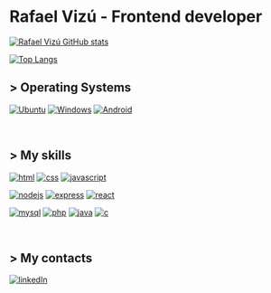 # Rafael Vizú - Frontend developer

[![Rafael Vizú GitHub stats](https://github-readme-stats.vercel.app/api?username=rafaelvizu&count_private=true&theme=radical&hide=contribs,prs)](https://github.com/rafaelvizu?tab=repositories)

[![Top Langs](https://github-readme-stats.vercel.app/api/top-langs/?username=rafaelvizu&count_private=true&theme=radical)](https://github.com/anuraghazra/github-readme-stats)
&nbsp;

## > Operating Systems

[![Ubuntu](https://img.shields.io/badge/Ubuntu-E95420?style=for-the-badge&logo=ubuntu&logoColor=white)](https://pt.wikipedia.org/wiki/Ubuntu)
[![Windows](https://img.shields.io/badge/Windows-0078D6?style=for-the-badge&logo=windows&logoColor=white)](https://pt.wikipedia.org/wiki/Microsoft_Windows)
[![Android](https://img.shields.io/badge/Android-3DDC84?style=for-the-badge&logo=android&logoColor=white)](https://pt.wikipedia.org/wiki/Android)


&nbsp;

## > My skills

[![html](https://img.shields.io/badge/HTML-239120?style=for-the-badge&logo=html5&logoColor=white)](https://pt.wikipedia.org/wiki/HTML)
[![css](https://img.shields.io/badge/CSS-239120?&style=for-the-badge&logo=css3&logoColor=white)](https://pt.wikipedia.org/wiki/CSS3)
[![javascript](https://img.shields.io/badge/JavaScript-F7DF1E?style=for-the-badge&logo=javascript&logoColor=white)](https://pt.wikipedia.org/wiki/JavaScript)

[![nodejs](https://img.shields.io/badge/Node.js-43853D?style=for-the-badge&logo=node.js&logoColor=white)](https://pt.wikipedia.org/wiki/Node.js)
[![express](https://img.shields.io/badge/Express.js-404D59?style=for-the-badge)](https://pt.wikipedia.org/wiki/Express.js)
[![react](https://img.shields.io/badge/React-20232A?style=for-the-badge&logo=react&logoColor=61DAFB)](https://pt.wikipedia.org/wiki/React_(JavaScript))

[![mysql](https://img.shields.io/badge/MySQL-00000F?style=for-the-badge&logo=mysql&logoColor=white)](https://pt.wikipedia.org/wiki/MySQL)
[![php](https://img.shields.io/badge/PHP-777BB4?style=for-the-badge&logo=php&logoColor=white)](https://pt.wikipedia.org/wiki/PHP)
[![java](https://img.shields.io/badge/Java-ED8B00?style=for-the-badge&logo=java&logoColor=white)](https://pt.wikipedia.org/wiki/Java_(linguagem_de_programa%C3%A7%C3%A3o))
[![c](https://img.shields.io/badge/C-00599C?style=for-the-badge&logo=c&logoColor=white)](https://pt.wikipedia.org/wiki/C_(linguagem_de_programa%C3%A7%C3%A3o))

&nbsp;

## > My contacts

[![linkedIn](https://img.shields.io/badge/LinkedIn-0077B5?style=for-the-badge&logo=linkedin&logoColor=white)](https://www.linkedin.com/in/rafael-vizu/)
